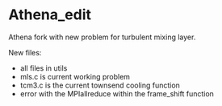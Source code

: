 # Athena_edit
Athena fork with new problem for turbulent mixing layer.

New files:
- all files in utils
- mls.c is current working problem
- tcm3.c is the current townsend cooling function
- error with the MPIallreduce within the frame_shift function
